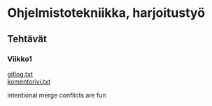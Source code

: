 Ohjelmistotekniikka, harjoitustyö  
======

Tehtävät
------

### Viikko1  

[gitlog.txt](https://github.com/hupijekku/ohte/blob/master/laskarit/viikko1/gitlog.txt)  
[komentorivi.txt](https://github.com/hupijekku/ohte/blob/master/laskarit/viikko1/komentorivi.txt)  

intentional merge conflicts are fun
